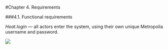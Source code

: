 #Chapter 4. Requirements

###4.1. Functional requirements

_Heat.login_ — all actors enter the system, using their own unique Metropolia username and password.

![](http://users.metropolia.fi/~aidarm/software_engineering/login_page.png)

